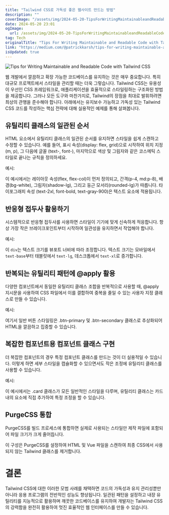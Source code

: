 ```yaml
---
title: "Tailwind CSS로 가독성 좋은 웹사이트 만드는 방법"
description: ""
coverImage: "/assets/img/2024-05-20-TipsForWritingMaintainableandReadableCodewithTailwindCSS_0.png"
date: 2024-05-20 23:01
ogImage:
  url: /assets/img/2024-05-20-TipsForWritingMaintainableandReadableCodewithTailwindCSS_0.png
tag: Tech
originalTitle: "Tips For Writing Maintainable and Readable Code with Tailwind CSS"
link: "https://medium.com/@patrickkarsh/tips-for-writing-maintainable-and-readable-code-with-tailwind-css-f147ab752513"
isUpdated: true
---
```


![Tips for Writing Maintainable and Readable Code with Tailwind CSS](/assets/img/2024-05-20-TipsForWritingMaintainableandReadableCodewithTailwindCSS_0.png)

웹 개발에서 깔끔하고 확장 가능한 코드베이스를 유지하는 것은 매우 중요합니다. 특히 대규모 프로젝트에서 스타일을 관리할 때는 더욱 그렇습니다. Tailwind CSS는 유용성이 우선인 CSS 프레임워크로, 애플리케이션을 효율적으로 스타일링하는 구조화된 방법을 제공합니다. 그러나 모든 도구와 마찬가지로, Tailwind의 장점을 최대로 발휘하려면 최상의 관행을 준수해야 합니다. 아래에서는 유지보수 가능하고 가독성 있는 Tailwind CSS 코드를 작성하는 핵심 전략에 대해 실용적인 예제를 통해 살펴봅니다.

## 유틸리티 클래스의 일관된 순서

HTML 요소에서 유틸리티 클래스의 일관된 순서를 유지하면 스타일을 쉽게 스캔하고 수정할 수 있습니다. 예를 들어, 표시 속성(display: flex, grid)으로 시작하여 위치 지정 (m, p), 그 다음에 글꼴 (text-, font-), 마지막으로 색상 및 그림자와 같은 코스메틱 스타일로 끝나는 규칙을 정의하세요.

<!-- seedividend - 사각형 -->

<ins class="adsbygoogle"
     style="display:block"
     data-ad-client="ca-pub-4877378276818686"
     data-ad-slot="1898504329"
     data-ad-format="auto"
     data-full-width-responsive="true"></ins>

<script>
     (adsbygoogle = window.adsbygoogle || []).push({});
</script>

예시:

이 예시에서는 레이아웃 속성(flex, flex-col)이 먼저 정의되고, 간격(p-4, md:p-8), 배경(bg-white), 그림자(shadow-lg), 그리고 둥근 모서리(rounded-lg)가 따릅니다. 타이포그래피 속성 (text-2xl, font-bold, text-gray-900)은 텍스트 요소에 적용됩니다.

## 반응형 접두사 활용하기

시스템적으로 반응형 접두사를 사용하면 스타일이 기기에 맞게 신속하게 적응합니다. 항상 가장 작은 브레이크포인트부터 시작하여 일관성을 유지하면서 작업해야 합니다.

<!-- seedividend - 사각형 -->

<ins class="adsbygoogle"
     style="display:block"
     data-ad-client="ca-pub-4877378276818686"
     data-ad-slot="1898504329"
     data-ad-format="auto"
     data-full-width-responsive="true"></ins>

<script>
     (adsbygoogle = window.adsbygoogle || []).push({});
</script>

예시:

이 `div`는 텍스트 크기를 뷰포트 너비에 따라 조정합니다. 텍스트 크기는 모바일에서 `text-base`부터 태블릿에서 `text-lg`, 데스크톱에서 `text-xl`로 증가합니다.

## 반복되는 유틸리티 패턴에 @apply 활용

다양한 컴포넌트에서 동일한 유틸리티 클래스 조합을 반복적으로 사용할 때, @apply 지시문을 사용하여 CSS 파일에서 이를 결합하여 중복을 줄일 수 있는 사용자 지정 클래스로 만들 수 있습니다.

<!-- seedividend - 사각형 -->

<ins class="adsbygoogle"
     style="display:block"
     data-ad-client="ca-pub-4877378276818686"
     data-ad-slot="1898504329"
     data-ad-format="auto"
     data-full-width-responsive="true"></ins>

<script>
     (adsbygoogle = window.adsbygoogle || []).push({});
</script>

예시:

여기서 일반 버튼 스타일링은 .btn-primary 및 .btn-secondary 클래스로 추상화되어 HTML을 깔끔하고 집중할 수 있습니다.

## 복잡한 컴포넌트용 컴포넌트 클래스 구현

더 복잡한 컴포넌트의 경우 특정 컴포넌트 클래스를 만드는 것이 더 실용적일 수 있습니다. 이렇게 하면 세부 스타일을 캡슐화할 수 있으면서도 작은 조정에 유틸리티 클래스를 사용할 수 있습니다.

<!-- seedividend - 사각형 -->

<ins class="adsbygoogle"
     style="display:block"
     data-ad-client="ca-pub-4877378276818686"
     data-ad-slot="1898504329"
     data-ad-format="auto"
     data-full-width-responsive="true"></ins>

<script>
     (adsbygoogle = window.adsbygoogle || []).push({});
</script>

예시:

이 예시에서는 .card 클래스가 모든 일반적인 스타일을 다루며, 유틸리티 클래스는 카드 내의 요소에 직접 추가하여 특정 조정을 할 수 있습니다.

## PurgeCSS 통합

PurgeCSS를 빌드 프로세스에 통합하면 실제로 사용되는 스타일만 제작 파일에 포함되어 파일 크기가 크게 줄어듭니다.

<!-- seedividend - 사각형 -->

<ins class="adsbygoogle"
     style="display:block"
     data-ad-client="ca-pub-4877378276818686"
     data-ad-slot="1898504329"
     data-ad-format="auto"
     data-full-width-responsive="true"></ins>

<script>
     (adsbygoogle = window.adsbygoogle || []).push({});
</script>

이 구성은 PurgeCSS를 설정하여 HTML 및 Vue 파일을 스캔하여 최종 CSS에서 사용되지 않는 Tailwind 클래스를 제거합니다.

# 결론

Tailwind CSS에 대한 이러한 모범 사례를 채택하면 코드의 가독성과 유지 관리성뿐만 아니라 응용 프로그램의 전반적인 성능도 향상됩니다. 일관된 패턴을 설정하고 내장 유틸리티를 지능적으로 활용하며 깨끗한 코드베이스를 유지하여 개발자는 Tailwind CSS의 강력함을 완전히 활용하여 멋진 효율적인 웹 인터페이스를 만들 수 있습니다.
